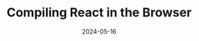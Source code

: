 ---
title: "Compiling React in the Browser"
date: "2024-05-16"

description: "A toy project to compile React components in the browser."

link: "https://gcrois.github.io/gregsentation/"
newTab: true

tags: ["Frontend", "React"]
---